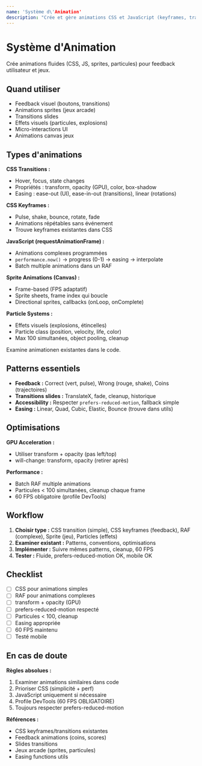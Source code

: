 ```yaml
---
name: 'Système d\'Animation'
description: "Crée et gère animations CSS et JavaScript (keyframes, transitions, sprite animations, canvas animations). Utiliser lors d'ajout d'animations visuelles ou feedback utilisateur"
---
```


# Système d'Animation

Crée animations fluides (CSS, JS, sprites, particules) pour feedback utilisateur et jeux.

## Quand utiliser

- Feedback visuel (boutons, transitions)
- Animations sprites (jeux arcade)
- Transitions slides
- Effets visuels (particules, explosions)
- Micro-interactions UI
- Animations canvas jeux

## Types d'animations

**CSS Transitions :**
- Hover, focus, state changes
- Propriétés : transform, opacity (GPU), color, box-shadow
- Easing : ease-out (UI), ease-in-out (transitions), linear (rotations)

**CSS Keyframes :**
- Pulse, shake, bounce, rotate, fade
- Animations répétables sans événement
- Trouve keyframes existantes dans CSS

**JavaScript (requestAnimationFrame) :**
- Animations complexes programmées
- `performance.now()` → progress (0-1) → easing → interpolate
- Batch multiple animations dans un RAF

**Sprite Animations (Canvas) :**
- Frame-based (FPS adaptatif)
- Sprite sheets, frame index qui boucle
- Directional sprites, callbacks (onLoop, onComplete)

**Particle Systems :**
- Effets visuels (explosions, étincelles)
- Particle class (position, velocity, life, color)
- Max 100 simultanées, object pooling, cleanup

Examine animationen existantes dans le code.

## Patterns essentiels

- **Feedback :** Correct (vert, pulse), Wrong (rouge, shake), Coins (trajectoires)
- **Transitions slides :** TranslateX, fade, cleanup, historique
- **Accessibility :** Respecter `prefers-reduced-motion`, fallback simple
- **Easing :** Linear, Quad, Cubic, Elastic, Bounce (trouve dans utils)

## Optimisations

**GPU Acceleration :**
- Utiliser transform + opacity (pas left/top)
- will-change: transform, opacity (retirer après)

**Performance :**
- Batch RAF multiple animations
- Particules < 100 simultanées, cleanup chaque frame
- 60 FPS obligatoire (profile DevTools)

## Workflow

1. **Choisir type :** CSS transition (simple), CSS keyframes (feedback), RAF (complexe), Sprite (jeu), Particles (effets)
2. **Examiner existant :** Patterns, conventions, optimisations
3. **Implémenter :** Suivre mêmes patterns, cleanup, 60 FPS
4. **Tester :** Fluide, prefers-reduced-motion OK, mobile OK

## Checklist

- [ ] CSS pour animations simples
- [ ] RAF pour animations complexes
- [ ] transform + opacity (GPU)
- [ ] prefers-reduced-motion respecté
- [ ] Particules < 100, cleanup
- [ ] Easing appropriée
- [ ] 60 FPS maintenu
- [ ] Testé mobile

## En cas de doute

**Règles absolues :**
1. Examiner animations similaires dans code
2. Prioriser CSS (simplicité + perf)
3. JavaScript uniquement si nécessaire
4. Profile DevTools (60 FPS OBLIGATOIRE)
5. Toujours respecter prefers-reduced-motion

**Références :**
- CSS keyframes/transitions existantes
- Feedback animations (coins, scores)
- Slides transitions
- Jeux arcade (sprites, particules)
- Easing functions utils
